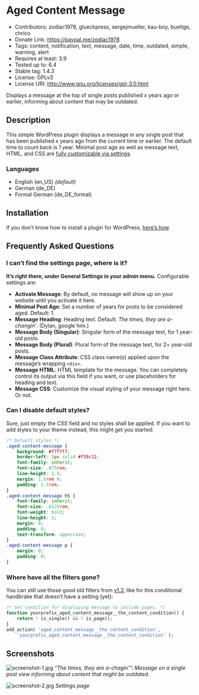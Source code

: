 # Aged Content Message
* Contributors:      zodiac1978, glueckpress, sergejmueller, kau-boy, bueltge, chrico
* Donate Link:       https://paypal.me/zodiac1978
* Tags:              content, notification, text, message, date, time, outdated, simple, warning, alert
* Requires at least: 3.9
* Tested up to:      6.4
* Stable tag:        1.4.3
* License:           GPLv3
* License URI:       http://www.gnu.org/licenses/gpl-3.0.html

Displays a message at the top of single posts published x years ago or earlier, informing about content that may be outdated.

## Description

This simple WordPress plugin displays a message in any single post that has been published x years ago from the current time or earlier. The default time to count back is 1 year. Minimal post age as well as message text, HTML, and CSS are [fully customizable via settings](#frequently-asked-questions).

### Languages

* English (en_US) _(default)_
* German (de_DE)
* Formal German (de_DE_formal)

## Installation

If you don’t know how to install a plugin for WordPress, [here’s how](http://codex.wordpress.org/Managing_Plugins#Installing_Plugins).

## Frequently Asked Questions

### I can’t find the settings page, where is it?

**It’s right there, under General Settings in your admin menu.** Configurable settings are:

* __Activate Message__: By default, no message will show up on your website until you activate it here.
* __Minimal Post Age__: Set a number of years for posts to be considered aged. Default: 1.
* __Message Heading__: Heading text. Default: _The times, they are a-changin’_. (Dylan, google him.)
* __Message Body (Singular)__: Singular form of the message text, for 1 year-old posts.
* __Message Body (Plural)__: Plural form of the message text, for 2+ year-old posts.
* __Message Class Attribute__: CSS class name(s) applied upon the message’s wrapping `<div>`.
* __Message HTML__: HTML template for the message. You can completely control its output via this field if you want, or use placeholders for heading and text.
* __Message CSS__: Customize the visual styling of your message right here. Or not.

### Can I disable default styles?

Sure, just empty the _CSS_ field and no styles shall be applied. If you want to add styles to your theme instead, this might get you started:

```css
/* Default styles */
.aged-content-message {
	background: #f7f7f7;
	border-left: 5px solid #f39c12;
	font-family: inherit;
	font-size: .875rem;
	line-height: 1.5;
	margin: 1.5rem 0;
	padding: 1.5rem;
}
.aged-content-message h5 {
	font-family: inherit;
	font-size: .8125rem;
	font-weight: bold;
	line-height: 2;
	margin: 0;
	padding: 0;
	text-transform: uppercase;
}
.aged-content-message p {
	margin: 0;
	padding: 0;
}
```

### Where have all the filters gone?

You can still use those good old filters from [v1.3](https://github.com/Zodiac1978/aged-content-message/tree/v1.3), like for this conditional handbrake that doesn’t have a setting (yet):

```php
/* Set condition for displaying message to include pages. */
function yourprefix_aged_content_message__the_content_condition() {
	return ! is_single() && ! is_page();
}
add_action( 'aged_content_message__the_content_condition',
	'yourprefix_aged_content_message__the_content_condition' );
```

## Screenshots
![screenshot-1.jpg](https://raw.githubusercontent.com/Zodiac1978/aged-content-message/master/.wordpress-org/screenshot-1.jpg)
_“The times, they are a-chagin’”: Message on a single post view informing about content that might be outdated._

![screenshot-2.jpg](https://raw.githubusercontent.com/Zodiac1978/aged-content-message/master/.wordpress-org/screenshot-2.jpg)
_Settings page_
